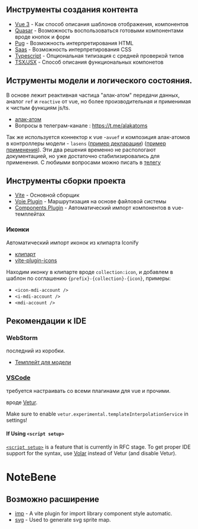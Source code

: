 ## Инструменты создания контента

* [Vue 3](https://v3.vuejs.org/guide/template-syntax.html#interpolations) - Как способ описания шаблонов отображения, компонентов
* [Quasar](https://next.quasar.dev/vue-components/button) - Возможность воспользоваться готовыми компонентами вроде кнопок и форм
* [Pug](https://pugjs.org/language/attributes.html) - Возможность интерпретирования HTML
* [Saas](https://sass-lang.com/guide) - Возможность интерпретирования CSS
* [Typescript](https://www.typescriptlang.org/docs/handbook/2/generics.html) - Опциональная типизация с средней проверкой типов
* [TSX/JSX](https://github.com/vuejs/jsx-next) - Способ описания функциональных компонетов

## Иструменты модели и логического состояния.
В основе лежит реактивная частица "алак-атом" передачи данных, аналог `ref` и `reactive` от vue, но более производительная и применимая к чистым функциям js/ts.
* [алак-атом](https://alak.now.sh/)
* Вопросы в телеграм-канале : https://t.me/alakatoms

Так же используется коннектор к vue -`avuef` и композиция алак-атомов в контроллеры модели - `lasens` ([пример декларации](https://github.com/gleba/quasar-seed/blob/master/src/thinks/layout.thing.ts)) ([пример применения](https://github.com/gleba/quasar-seed/blob/master/src/App.vue#L5)).
Эти два решения временно не распологают документацией, но уже достаточно стабилизировались для применения.
С любиыми вопросами можно писать в [телегу](https://t.me/glebpw)


## Инструменты сборки проекта
* [Vite](https://vitejs.dev) - Основной сборщик
* [Voie Plugin](https://github.com/brattonross/vite-plugin-voie) - Маршрутизация на основе файловой системы
* [Сomponents Plugin](https://github.com/antfu/vite-plugin-components) - Автоматический импорт компонентов в vue-темплейтах
### Иконки
Автоматический импорт иконок из клипарта Iconify
* [клипарт](https://icones.js.org/collection/all)
* [vite-plugin-icons](https://github.com/antfu/vite-plugin-icons)

Находим иконку в клипарте вроде `collection:icon`, и добавлем в шаблон по соглашению `{prefix}-{collection}-{icon}`, примеры:
* `<icon-mdi-account />`
* `<i-mdi-account />`
* `<mdi-account />`

## Рекомендации к IDE
### WebStorm
последний из коробки.
- [Темплейт для модели](https://gist.github.com/gleba/5263d67009a035145700c602f923ebe0)
### [VSCode](https://code.visualstudio.com/)
требуется настраивать со всеми плагинами для vue и прочими.

вроде [Vetur](https://marketplace.visualstudio.com/items?itemName=octref.vetur). 

Make sure to enable `vetur.experimental.templateInterpolationService` in settings!
#### If Using `<script setup>`
[`<script setup>`](https://github.com/vuejs/rfcs/pull/227) is a feature that is currently in RFC stage. To get proper IDE support for the syntax, use [Volar](https://marketplace.visualstudio.com/items?itemName=johnsoncodehk.volar) instead of Vetur (and disable Vetur).

# NoteBene
## Возможно расширение
* [imp](https://github.com/onebay/vite-plugin-imp) - A vite plugin for import library component style automatic.
* [svg](https://github.com/anncwb/vite-plugin-svg-icons) - Used to generate svg sprite map.
